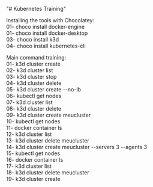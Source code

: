"# Kubernetes Training" 

Installing the tools with Chocolatey:  <br /> 
01- choco install docker-engine   <br />
01- choco install docker-desktop   <br />
03- choco install k3d   <br />
04- choco install kubernetes-cli  <br />

Main command training:  <br />
01- k3d cluster create <br />
02- k3d cluster list  <br />
03- k3d cluster stop  <br />
04- k3d cluster delete  <br />
05- k3d cluster create --no-lb  <br />
06- kubectl get nodes  <br />
07- k3d cluster list  <br />
08- k3d cluster delete  <br />
09- k3d cluster create meucluster  <br />
10- kubectl get nodes  <br />
11- docker container ls  <br />
12- k3d cluster list  <br />
13- k3d cluster delete meucluster  <br />
14- k3d cluster create meucluster --servers 3 --agents 3  <br />
15- kubectl get nodes  <br />
16- docker container ls  <br />
17- k3d cluster list  <br />
18- k3d cluster delete meucluster  <br />
19- k3d cluster create <br />
